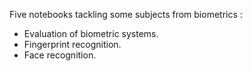 Five notebooks tackling some subjects from biometrics :

 - Evaluation of biometric systems.
 - Fingerprint recognition.
 - Face recognition.
